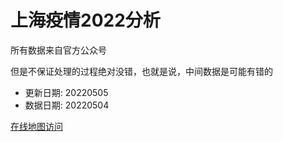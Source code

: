 # 上海疫情2022分析

所有数据来自官方公众号

但是不保证处理的过程绝对没错，也就是说，中间数据是可能有错的

- 更新日期: 20220505
- 数据日期: 20220504

[在线地图访问](https://qhduan.github.io/sh-cov/)
